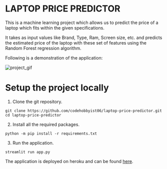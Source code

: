 # LAPTOP PRICE PREDICTOR
This is a machine learning project which allows us to predict the price of a laptop which fits within the given specifications.

It takes as input values like Brand, Type, Ram, Screen size, etc. and predicts the estimated price of the laptop with these set of features using the Random Forest regression algorithm.

Following is a demonstration of the application:

![project_gif](https://user-images.githubusercontent.com/65885804/155505644-f35dd264-78e0-4fdb-8a84-2b00dbecdea8.gif)

# Setup the project locally
1. Clone the git repository.
```
git clone https://github.com/codehobbyist06/laptop-price-predictor.git
cd laptop-price-predictor
```
2. Install all the required packages.
```
python -m pip install -r requirements.txt
```
3. Run the application.
```
streamlit run app.py
```
The application is deployed on heroku and can be found [here](https://laptop-price-predictor-ml.herokuapp.com/).
